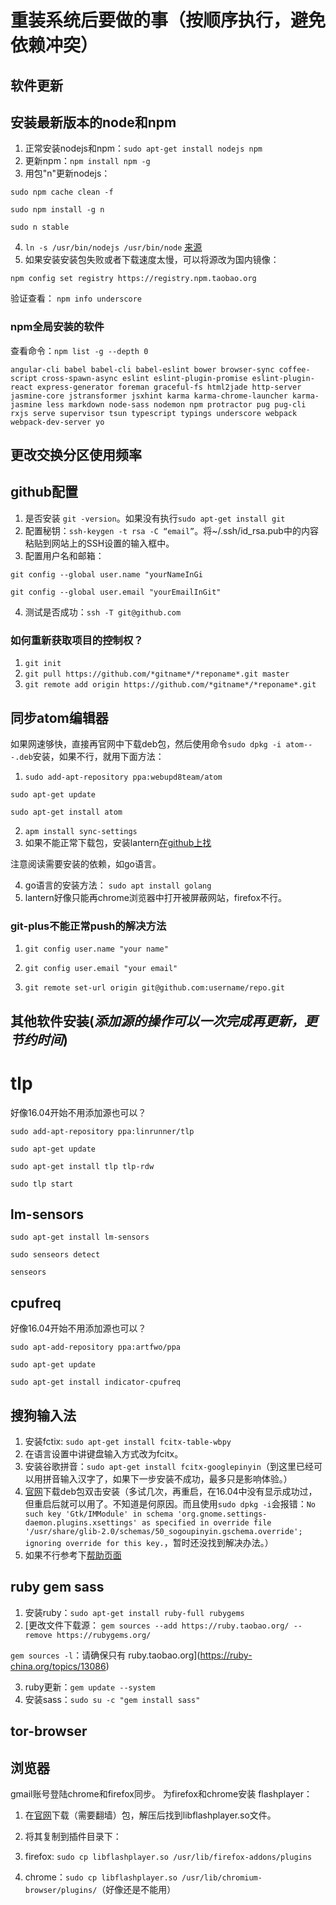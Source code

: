# 重装系统后要做的事（按顺序执行，避免依赖冲突）

## 软件更新

## 安装最新版本的node和npm

1. 正常安装nodejs和npm：`sudo apt-get install nodejs npm`
2. 更新npm：`npm install npm -g`
3. 用包"n"更新nodejs：

  `sudo npm cache clean -f`

  `sudo npm install -g n`

  `sudo n stable`

4. `ln -s /usr/bin/nodejs /usr/bin/node` [来源](http://stackoverflow.com/questions/26320901/cannot-install-nodejs-usr-bin-env-node-no-such-file-or-directory)
5. 如果安装安装包失败或者下载速度太慢，可以将源改为国内镜像：

  `npm config set registry https://registry.npm.taobao.org`

  验证查看： `npm info underscore`

### npm全局安装的软件

查看命令：`npm list -g --depth 0`

`angular-cli babel babel-cli babel-eslint bower browser-sync coffee-script cross-spawn-async eslint eslint-plugin-promise eslint-plugin-react express-generator foreman graceful-fs html2jade http-server jasmine-core jstransformer jsxhint karma karma-chrome-launcher karma-jasmine less markdown node-sass nodemon npm protractor pug pug-cli rxjs serve supervisor tsun typescript typings underscore webpack webpack-dev-server yo`

## 更改交换分区使用频率

## github配置

1. 是否安装 `git -version`。如果没有执行`sudo apt-get install git`
2. 配置秘钥：`ssh-keygen -t rsa -C “email”`。将~/.ssh/id_rsa.pub中的内容粘贴到网站上的SSH设置的输入框中。
3. 配置用户名和邮箱：

  `git config --global user.name "yourNameInGi`

  `git config --global user.email "yourEmailInGit"`

4. 测试是否成功：`ssh -T git@github.com`

### 如何重新获取项目的控制权？

1. `git init`
2. `git pull https://github.com/*gitname*/*reponame*.git master`
3. `git remote add origin https://github.com/*gitname*/*reponame*.git`

## 同步atom编辑器

如果网速够快，直接再官网中下载deb包，然后使用命令`sudo dpkg -i atom---.deb`安装，如果不行，就用下面方法：

1. `sudo add-apt-repository ppa:webupd8team/atom`

  `sudo apt-get update`

  `sudo apt-get install atom`

2. `apm install sync-settings`
3. 如果不能正常下载包，安装lantern[在github上找](https://github.com/getlantern/lantern/)

  注意阅读需要安装的依赖，如go语言。

4. go语言的安装方法： `sudo apt install golang`
5. lantern好像只能再chrome浏览器中打开被屏蔽网站，firefox不行。

### git-plus不能正常push的解决方法

1. `git config user.name "your name"`

2. `git config user.email "your email"`

3. `git remote set-url origin git@github.com:username/repo.git`

## 其他软件安装(_添加源的操作可以一次完成再更新，更节约时间_)

# tlp

好像16.04开始不用添加源也可以？

`sudo add-apt-repository ppa:linrunner/tlp`

`sudo apt-get update`

`sudo apt-get install tlp tlp-rdw`

`sudo tlp start`

## lm-sensors

`sudo apt-get install lm-sensors`

`sudo senseors detect`

`senseors`

## cpufreq

好像16.04开始不用添加源也可以？

`sudo apt-add-repository ppa:artfwo/ppa`

`sudo apt-get update`

`sudo apt-get install indicator-cpufreq`

## 搜狗输入法

1. 安装fctix: `sudo apt-get install fcitx-table-wbpy`
2. 在语言设置中讲键盘输入方式改为fcitx。
3. 安装谷歌拼音：`sudo apt-get install fcitx-googlepinyin`（到这里已经可以用拼音输入汉字了，如果下一步安装不成功，最多只是影响体验。）
4. [官网](http://pinyin.sogou.com/linux/)下载deb包双击安装（多试几次，再重启，在16.04中没有显示成功过，但重启后就可以用了。不知道是何原因。而且使用`sudo dpkg -i`会报错：`No such key 'Gtk/IMModule' in schema 'org.gnome.settings-daemon.plugins.xsettings' as specified in override file '/usr/share/glib-2.0/schemas/50_sogoupinyin.gschema.override'; ignoring override for this key.`，暂时还没找到解决办法。）
5. 如果不行参考下[帮助页面](http://pinyin.sogou.com/linux/help.php)

## ruby gem sass

1. 安装ruby：`sudo apt-get install ruby-full rubygems`
2. [更改文件下载源： `gem sources --add https://ruby.taobao.org/ --remove https://rubygems.org/`

  `gem sources -l`：请确保只有 ruby.taobao.org](<https://ruby-china.org/topics/13086>)

3. ruby更新：`gem update --system`
4. 安装sass：`sudo su -c "gem install sass"`

## tor-browser

## 浏览器

gmail账号登陆chrome和firefox同步。 为firefox和chrome安装 flashplayer：

1. 在[官网](https://get.adobe.com/flashplayer/?loc=cn)下载（需要翻墙）包，解压后找到libflashplayer.so文件。
2. 将其复制到插件目录下：

  1. firefox: `sudo cp libflashplayer.so /usr/lib/firefox-addons/plugins`
  2. chrome：`sudo cp libflashplayer.so /usr/lib/chromium-browser/plugins/`（好像还是不能用）
